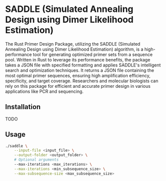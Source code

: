 # SADDLE (Simulated Annealing Design using Dimer Likelihood Estimation)

The Rust Primer Design Package, utilizing the SADDLE (Simulated Annealing Design using Dimer Likelihood Estimation) algorithm, is a high-performance tool for generating optimized primer sets from a sequence pool. Written in Rust to leverage its performance benefits, the package takes a JSON file with specified formatting and applies SADDLE's intelligent search and optimization techniques. It returns a JSON file containing the most optimal primer sequences, ensuring high amplification efficiency, specificity, and target coverage. Researchers and molecular biologists can rely on this package for efficient and accurate primer design in various applications like PCR and sequencing.

## Installation
TODO

## Usage

```bash
./saddle \
    --input-file <input_file> \
    --output-folder <output_folder> \
    # Optional arguments
    --max-iterations <max_iterations> \
    --max-iterations <min_subsequence_size> \
    --max-subsequence-size <max_subsequence_size>
```
